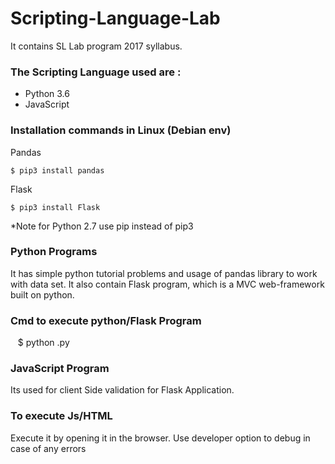 # Scripting-Language-Lab
It contains SL Lab program 2017 syllabus.
### The Scripting Language used are :
 - Python 3.6
 - JavaScript
 ### Installation commands in Linux (Debian env)
 Pandas
 

    $ pip3 install pandas 

 Flask 
 

    $ pip3 install Flask
   
*Note for Python 2.7 use pip instead of pip3
 ### Python Programs
 It has simple python tutorial problems and usage of pandas library to work with data set. It also contain Flask program, which is a MVC web-framework built on python.
### Cmd to execute python/Flask Program

    $ python <filename>.py
    
### JavaScript Program
Its used for client Side validation for Flask Application.
### To execute Js/HTML 
Execute it by opening it in the browser.
Use developer option to debug in case of any errors

